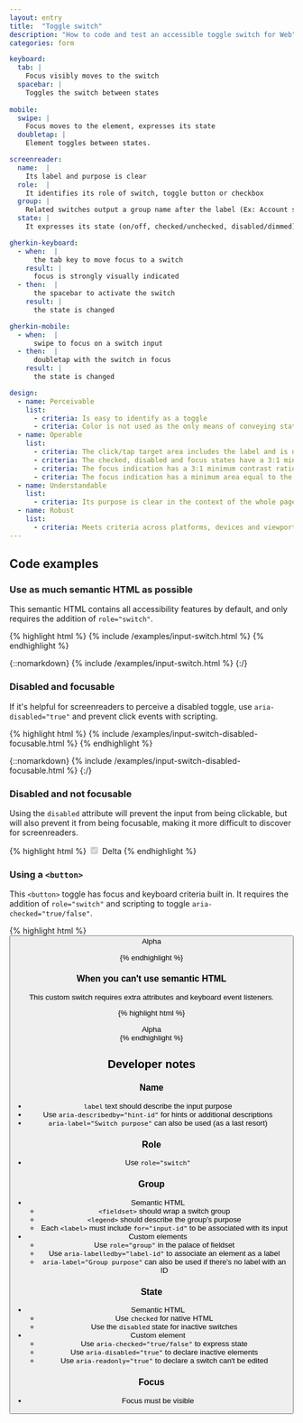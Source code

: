```yaml
---
layout: entry
title:  "Toggle switch"
description: "How to code and test an accessible toggle switch for Web"
categories: form

keyboard:
  tab: |
    Focus visibly moves to the switch
  spacebar: |
    Toggles the switch between states
      
mobile:
  swipe: |
    Focus moves to the element, expresses its state
  doubletap: |
    Element toggles between states.

screenreader:
  name:  |
    Its label and purpose is clear
  role:  |
    It identifies its role of switch, toggle button or checkbox
  group: |
    Related switches output a group name after the label (Ex: Account settings)
  state: |
    It expresses its state (on/off, checked/unchecked, disabled/dimmed)

gherkin-keyboard: 
  - when:  |
      the tab key to move focus to a switch
    result: |
      focus is strongly visually indicated
  - then:  |
      the spacebar to activate the switch
    result: |
      the state is changed

gherkin-mobile:
  - when:  |
      swipe to focus on a switch input
  - then:  |
      doubletap with the switch in focus
    result: |
      the state is changed

design:
  - name: Perceivable
    list:
      - criteria: Is easy to identify as a toggle
      - criteria: Color is not used as the only means of conveying state (on/off/checked/unchecked)
  - name: Operable
    list:
      - criteria: The click/tap target area includes the label and is no smaller than 44x44px
      - criteria: The checked, disabled and focus states have a 3:1 minimum contrast ratio against default
      - criteria: The focus indication has a 3:1 minimum contrast ratio against adjacent elements
      - criteria: The focus indication has a minimum area equal to the width of the element and 2px in height
  - name: Understandable
    list:
      - criteria: Its purpose is clear in the context of the whole page
  - name: Robust
    list:
      - criteria: Meets criteria across platforms, devices and viewports
---
```



## Code examples

### Use as much semantic HTML as possible

This semantic HTML contains all accessibility features by default, and only requires the addition of `role="switch"`. 

{% highlight html %}
{% include /examples/input-switch.html %}
{% endhighlight %}

{::nomarkdown}
<example>
{% include /examples/input-switch.html %}
</example>
{:/}

### Disabled and focusable

If it's helpful for screenreaders to perceive a disabled toggle, use `aria-disabled="true"` and prevent click events with scripting.

{% highlight html %}
{% include /examples/input-switch-disabled-focusable.html %}
{% endhighlight %}

{::nomarkdown}
<example>
{% include /examples/input-switch-disabled-focusable.html %}
</example>
{:/}

### Disabled and not focusable

Using the `disabled` attribute will prevent the input from being clickable, but will also prevent it from being focusable, making it more difficult to discover for screenreaders.

{% highlight html %}
<input type="checkbox"
        role="switch"
        id="deltaSwitch"
        disabled
        checked>
<label for="deltaSwitch">Delta</label>
{% endhighlight %}


### Using a `<button>`

This `<button>` toggle has focus and keyboard criteria built in. It requires the addition of `role="switch"` and scripting to toggle `aria-checked="true/false"`.

{% highlight html %}
<button role="switch" aria-checked="true">
  Alpha
</div>
{% endhighlight %}

### When you can't use semantic HTML

This custom switch requires extra attributes and keyboard event listeners.

{% highlight html %}
<div role="switch" tabindex="0" aria-checked="true">
  Alpha
</div>
{% endhighlight %}

## Developer notes

### Name
- `label` text should describe the input purpose
- Use `aria-describedby="hint-id"` for hints or additional descriptions
- `aria-label="Switch purpose"` can also be used (as a last resort)

### Role
- Use `role="switch"`

### Group
- Semantic HTML
    - `<fieldset>` should wrap a switch group
    - `<legend>` should describe the group's purpose
    - Each `<label>` must include `for="input-id"` to be associated with its input
- Custom elements
    - Use `role="group"` in the palace of fieldset
    - Use `aria-labelledby="label-id"` to associate an element as a label
    - `aria-label="Group purpose"` can also be used if there's no label with an ID

### State
- Semantic HTML
    - Use `checked` for native HTML
    - Use the `disabled` state for inactive switches
- Custom element
    - Use `aria-checked="true/false"` to express state
    - Use `aria-disabled="true"` to declare inactive elements
    - Use `aria-readonly="true"` to declare a switch can't be edited

### Focus
- Focus must be visible